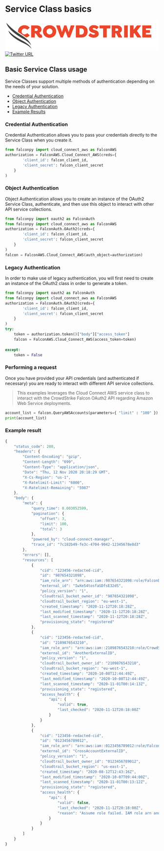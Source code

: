 # Service Class basics

![CrowdStrike Falcon](https://raw.githubusercontent.com/CrowdStrike/falconpy/main/docs/asset/cs-logo.png) [![Twitter URL](https://img.shields.io/twitter/url?label=Follow%20%40CrowdStrike&style=social&url=https%3A%2F%2Ftwitter.com%2FCrowdStrike)](https://twitter.com/CrowdStrike)

## Basic Service Class usage

Service Classes support multiple methods of authentication depending on the needs of your solution.

* [Credential Authentication](basic-service-class-usage.md#credential-authentication)
* [Object Authentication](basic-service-class-usage.md#object-authentication)
* [Legacy Authentication](basic-service-class-usage.md#legacy-authentication)
* [Example Results](basic-service-class-usage.md#example-result)

### Credential Authentication

Credential Authentication allows you to pass your credentials directly to the Service Class when you create it.

```python
from falconpy import cloud_connect_aws as FalconAWS
authorization = FalconAWS.Cloud_Connect_AWS(creds={
        'client_id': falcon_client_id,
        'client_secret': falcon_client_secret
    }
)
```

### Object Authentication

Object Authentication allows you to create an instance of the OAuth2 Service Class, authenticate, and then use this object to interact with other API service collections.

```python
from falconpy import oauth2 as FalconAuth
from falconpy import cloud_connect_aws as FalconAWS
authorization = FalconAuth.OAuth2(creds={
        'client_id': falcon_client_id,
        'client_secret': falcon_client_secret
    }
)
falcon = FalconAWS.Cloud_Connect_AWS(auth_object=authorization)
```

### Legacy Authentication

In order to make use of legacy authentication, you will first need to create an instance of the OAuth2 class in order to generate a token.

```python
from falconpy import oauth2 as FalconAuth
from falconpy import cloud_connect_aws as FalconAWS   
authorization = FalconAuth.OAuth2(creds={
        'client_id': falcon_client_id,
        'client_secret': falcon_client_secret
    }
)
try:
    token = authorization.token()["body"]["access_token"]
    falcon = FalconAWS.Cloud_Connect_AWS(access_token=token)

except:
    token = False
```

### Performing a request

Once you have provided your API credentials \(and authenticated if necessary\) you are ready to interact with different API service collections.

> This examples leverages the Cloud Connect AWS service class to interact with the CrowdStrike Falcon OAuth2 API regarding Amazon Web Service deployments.

```python
account_list = falcon.QueryAWSAccounts(parameters={ "limit" : "100" })
print(account_list)
```

### Example result

```javascript
{
    "status_code": 200,
    "headers": {
        "Content-Encoding": "gzip",
        "Content-Length": "699",
        "Content-Type": "application/json",
        "Date": "Thu, 12 Nov 2020 20:18:29 GMT",
        "X-Cs-Region": "us-1",
        "X-Ratelimit-Limit": "6000",
        "X-Ratelimit-Remaining": "5987"
    },
    "body": {
        "meta": {
            "query_time": 0.003052599,
            "pagination": {
                "offset": 3,
                "limit": 100,
                "total": 3
            },
            "powered_by": "cloud-connect-manager",
            "trace_id": "7c182b49-fe3c-4704-9042-12345678e8d3"
        },
        "errors": [],
        "resources": [
            {
                "cid": "123456-redacted-cid",
                "id": "987654321098",
                "iam_role_arn": "arn:aws:iam::987654321098:role/FalconDiscover",
                "external_id": "IwXe54tosfaSDfsE32dS",
                "policy_version": "1",
                "cloudtrail_bucket_owner_id": "987654321098",
                "cloudtrail_bucket_region": "eu-west-1",
                "created_timestamp": "2020-11-12T20:18:28Z",
                "last_modified_timestamp": "2020-11-12T20:18:28Z",
                "last_scanned_timestamp": "2020-11-12T20:18:28Z",
                "provisioning_state": "registered"
            },
            {
                "cid": "123456-redacted-cid",
                "id": "2109876543210",
                "iam_role_arn": "arn:aws:iam::2109876543210:role/CrowdStrikeFalcon",
                "external_id": "AnotherExternalID",
                "policy_version": "1",
                "cloudtrail_bucket_owner_id": "2109876543210",
                "cloudtrail_bucket_region": "eu-west-1",
                "created_timestamp": "2020-10-08T12:44:49Z",
                "last_modified_timestamp": "2020-10-08T12:44:49Z",
                "last_scanned_timestamp": "2020-11-01T00:14:13Z",
                "provisioning_state": "registered",
                "access_health": {
                    "api": {
                        "valid": true,
                        "last_checked": "2020-11-12T20:18:00Z"
                    }
                }
            },
            {
                "cid": "123456-redacted-cid",
                "id": "0123456789012",
                "iam_role_arn": "arn:aws:iam::0123456789012:role/FalconDiscover",
                "external_id": "CrossAccountExternalID",
                "policy_version": "1",
                "cloudtrail_bucket_owner_id": "0123456789012",
                "cloudtrail_bucket_region": "us-east-1",
                "created_timestamp": "2020-08-12T12:43:16Z",
                "last_modified_timestamp": "2020-10-07T09:44:00Z",
                "last_scanned_timestamp": "2020-11-01T00:13:12Z",
                "provisioning_state": "registered",
                "access_health": {
                    "api": {
                        "valid": false,
                        "last_checked": "2020-11-12T20:18:00Z",
                        "reason": "Assume role failed. IAM role arn and/or external is invalid."
                    }
                }
            }
        ]
    }
}
```

